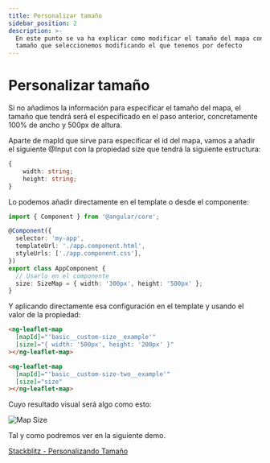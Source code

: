 ```yaml
---
title: Personalizar tamaño
sidebar_position: 2
description: >-
  En este punto se va ha explicar como modificar el tamaño del mapa con el
  tamaño que seleccionemos modificando el que tenemos por defecto
---
```


# Personalizar tamaño

Si no añadimos la información para especificar el tamaño del mapa, el tamaño que tendrá será el especificado en el paso anterior, concretamente 100% de ancho y 500px de altura.

Aparte de mapId que sirve para especificar el id del mapa, vamos a añadir el siguiente @Input con la propiedad size que tendrá la siguiente estructura:

```typescript
{
    width: string;
    height: string;
}
```

Lo podemos añadir directamente en el template o desde el componente:

```typescript
import { Component } from '@angular/core';

@Component({
  selector: 'my-app',
  templateUrl: './app.component.html',
  styleUrls: ['./app.component.css'],
})
export class AppComponent {
  // Usarlo en el componente
  size: SizeMap = { width: '300px', height: '500px' };
}
```

Y aplicando directamente esa configuración en el template y usando el valor de la propiedad:


```html
<ng-leaflet-map
  [mapId]="'basic__custom-size__example'"
  [size]="{ width: '500px', height: '200px' }"
></ng-leaflet-map>

<ng-leaflet-map
  [mapId]="'basic__custom-size-two__example'"
  [size]="size"
></ng-leaflet-map>
```

Cuyo resultado visual será algo como esto:

![Map Size](https://raw.githubusercontent.com/mugan86/i18n-ng-leaflet-doc/master/.gitbook/assets/01-mapa-tama%C3%B1o.png)

Tal y como podremos ver en la siguiente demo.

[Stackblitz - Personalizando Tamaño](https://stackblitz.com/edit/angular-leaflet-map-basic-custom-size?embed=1&file=src/app/app.component.ts&theme=dark)
